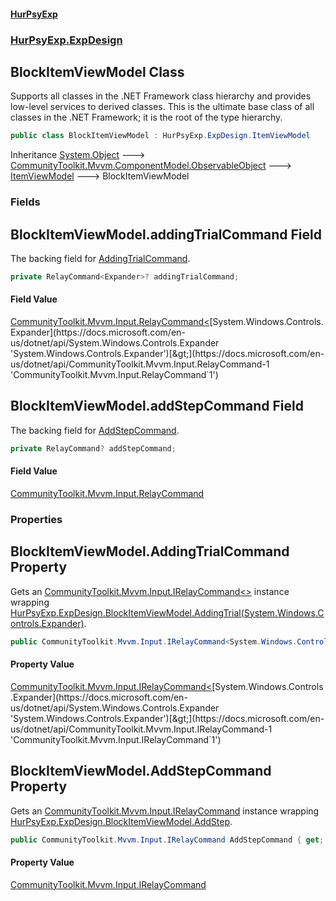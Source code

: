 #### [HurPsyExp](index.md 'index')
### [HurPsyExp.ExpDesign](HurPsyExp.ExpDesign.md 'HurPsyExp.ExpDesign')

## BlockItemViewModel Class

Supports all classes in the .NET Framework class hierarchy and provides low-level services to derived classes. This is the ultimate base class of all classes in the .NET Framework; it is the root of the type hierarchy.

```csharp
public class BlockItemViewModel : HurPsyExp.ExpDesign.ItemViewModel
```

Inheritance [System.Object](https://docs.microsoft.com/en-us/dotnet/api/System.Object 'System.Object') &#129106; [CommunityToolkit.Mvvm.ComponentModel.ObservableObject](https://docs.microsoft.com/en-us/dotnet/api/CommunityToolkit.Mvvm.ComponentModel.ObservableObject 'CommunityToolkit.Mvvm.ComponentModel.ObservableObject') &#129106; [ItemViewModel](HurPsyExp.ExpDesign.ItemViewModel.md 'HurPsyExp.ExpDesign.ItemViewModel') &#129106; BlockItemViewModel
### Fields

<a name='HurPsyExp.ExpDesign.BlockItemViewModel.addingTrialCommand'></a>

## BlockItemViewModel.addingTrialCommand Field

The backing field for [AddingTrialCommand](HurPsyExp.ExpDesign.BlockItemViewModel.md#HurPsyExp.ExpDesign.BlockItemViewModel.AddingTrialCommand 'HurPsyExp.ExpDesign.BlockItemViewModel.AddingTrialCommand').

```csharp
private RelayCommand<Expander>? addingTrialCommand;
```

#### Field Value
[CommunityToolkit.Mvvm.Input.RelayCommand&lt;](https://docs.microsoft.com/en-us/dotnet/api/CommunityToolkit.Mvvm.Input.RelayCommand-1 'CommunityToolkit.Mvvm.Input.RelayCommand`1')[System.Windows.Controls.Expander](https://docs.microsoft.com/en-us/dotnet/api/System.Windows.Controls.Expander 'System.Windows.Controls.Expander')[&gt;](https://docs.microsoft.com/en-us/dotnet/api/CommunityToolkit.Mvvm.Input.RelayCommand-1 'CommunityToolkit.Mvvm.Input.RelayCommand`1')

<a name='HurPsyExp.ExpDesign.BlockItemViewModel.addStepCommand'></a>

## BlockItemViewModel.addStepCommand Field

The backing field for [AddStepCommand](HurPsyExp.ExpDesign.BlockItemViewModel.md#HurPsyExp.ExpDesign.BlockItemViewModel.AddStepCommand 'HurPsyExp.ExpDesign.BlockItemViewModel.AddStepCommand').

```csharp
private RelayCommand? addStepCommand;
```

#### Field Value
[CommunityToolkit.Mvvm.Input.RelayCommand](https://docs.microsoft.com/en-us/dotnet/api/CommunityToolkit.Mvvm.Input.RelayCommand 'CommunityToolkit.Mvvm.Input.RelayCommand')
### Properties

<a name='HurPsyExp.ExpDesign.BlockItemViewModel.AddingTrialCommand'></a>

## BlockItemViewModel.AddingTrialCommand Property

Gets an [CommunityToolkit.Mvvm.Input.IRelayCommand&lt;&gt;](https://docs.microsoft.com/en-us/dotnet/api/CommunityToolkit.Mvvm.Input.IRelayCommand-1 'CommunityToolkit.Mvvm.Input.IRelayCommand`1') instance wrapping [HurPsyExp.ExpDesign.BlockItemViewModel.AddingTrial(System.Windows.Controls.Expander)](https://docs.microsoft.com/en-us/dotnet/api/HurPsyExp.ExpDesign.BlockItemViewModel.AddingTrial#HurPsyExp_ExpDesign_BlockItemViewModel_AddingTrial_System_Windows_Controls_Expander_ 'HurPsyExp.ExpDesign.BlockItemViewModel.AddingTrial(System.Windows.Controls.Expander)').

```csharp
public CommunityToolkit.Mvvm.Input.IRelayCommand<System.Windows.Controls.Expander> AddingTrialCommand { get; }
```

#### Property Value
[CommunityToolkit.Mvvm.Input.IRelayCommand&lt;](https://docs.microsoft.com/en-us/dotnet/api/CommunityToolkit.Mvvm.Input.IRelayCommand-1 'CommunityToolkit.Mvvm.Input.IRelayCommand`1')[System.Windows.Controls.Expander](https://docs.microsoft.com/en-us/dotnet/api/System.Windows.Controls.Expander 'System.Windows.Controls.Expander')[&gt;](https://docs.microsoft.com/en-us/dotnet/api/CommunityToolkit.Mvvm.Input.IRelayCommand-1 'CommunityToolkit.Mvvm.Input.IRelayCommand`1')

<a name='HurPsyExp.ExpDesign.BlockItemViewModel.AddStepCommand'></a>

## BlockItemViewModel.AddStepCommand Property

Gets an [CommunityToolkit.Mvvm.Input.IRelayCommand](https://docs.microsoft.com/en-us/dotnet/api/CommunityToolkit.Mvvm.Input.IRelayCommand 'CommunityToolkit.Mvvm.Input.IRelayCommand') instance wrapping [HurPsyExp.ExpDesign.BlockItemViewModel.AddStep](https://docs.microsoft.com/en-us/dotnet/api/HurPsyExp.ExpDesign.BlockItemViewModel.AddStep 'HurPsyExp.ExpDesign.BlockItemViewModel.AddStep').

```csharp
public CommunityToolkit.Mvvm.Input.IRelayCommand AddStepCommand { get; }
```

#### Property Value
[CommunityToolkit.Mvvm.Input.IRelayCommand](https://docs.microsoft.com/en-us/dotnet/api/CommunityToolkit.Mvvm.Input.IRelayCommand 'CommunityToolkit.Mvvm.Input.IRelayCommand')